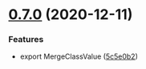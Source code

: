 # [0.7.0](https://github.com/JasKang/icons/compare/0.4.0...v0.7.0) (2020-12-11)


### Features

* export MergeClassValue ([5c5e0b2](https://github.com/JasKang/icons/commit/5c5e0b2f0eaeb7002a1933703c7e581bea6a1bf2))




